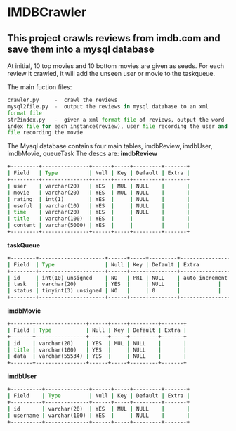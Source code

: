 IMDBCrawler
============
<h2>This project crawls reviews from imdb.com and save them into a
mysql database</h2>
At initial, 10 top movies and 10 bottom movies are given as seeds.
For each review it crawled, it will add the unseen user or movie to
the taskqueue.

The main fuction files:
```python
crawler.py     -  crawl the reviews
mysql2file.py  -  output the reviews in mysql database to an xml
format file
str2index.py   -  given a xml format file of reviews, output the word
index file for each instance(review), user file recording the user and movie
file recording the movie 
```

The Mysql database contains four main tables, imdbReview, imdbUser,
imdbMovie, queueTask
The descs are:
<b>imdbReview</b>
```cmd
+---------+---------------+------+-----+---------+-------+
| Field   | Type          | Null | Key | Default | Extra |
+---------+---------------+------+-----+---------+-------+
| user    | varchar(20)   | YES  | MUL | NULL    |       |
| movie   | varchar(20)   | YES  | MUL | NULL    |       |
| rating  | int(1)        | YES  |     | NULL    |       |
| useful  | varchar(10)   | YES  |     | NULL    |       |
| time    | varchar(20)   | YES  |     | NULL    |       |
| title   | varchar(100)  | YES  |     |         |       |
| content | varchar(5000) | YES  |     |         |       |
+---------+---------------+------+-----+---------+-------+
```

<b>taskQueue</b>
```cmd
+--------+---------------------+------+-----+---------+----------------+
| Field  | Type                | Null | Key | Default | Extra         |
+--------+---------------------+------+-----+---------+----------------+
| id     | int(10) unsigned    | NO   | PRI | NULL    | auto_increment |
| task   | varchar(20)         | YES  |     | NULL    |		       |
| status | tinyint(3) unsigned | NO   |     | 0       |		       |
+--------+---------------------+------+-----+---------+----------------+
```

<b>imdbMovie</b>
```cmd
+-------+----------------+------+-----+---------+-------+
| Field | Type           | Null | Key | Default | Extra |
+-------+----------------+------+-----+---------+-------+
| id    | varchar(20)    | YES  | MUL | NULL    |       |
| title | varchar(100)   | YES  |     | NULL    |       |
| data  | varchar(55534) | YES  |     | NULL    |       |
+-------+----------------+------+-----+---------+-------+
```

<b>imdbUser</b>
```cmd
+----------+--------------+------+-----+---------+-------+
| Field    | Type         | Null | Key | Default | Extra |
+----------+--------------+------+-----+---------+-------+
| id       | varchar(20)  | YES  | MUL | NULL    |       |
| username | varchar(100) | YES  |     | NULL    |       |
+----------+--------------+------+-----+---------+-------+
```
